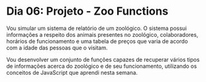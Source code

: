 # Dia 06: Projeto - Zoo Functions

Vou simular um sistema de relatório de um zoológico. O sistema possui informações a respeito dos animais presentes no zoológico, colaboradores, horários de funcionamento e uma tabela de preços que varia de acordo com a idade das pessoas que o visitam.

Vou desenvolver um conjunto de funções capazes de recuperar vários tipos de informações acerca do zoológico e de seu funcionamento, utilizando os conceitos de JavaScript que aprendi nesta semana.